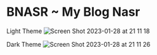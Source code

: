# BNASR ~ My Blog Nasr

Light Theme
![Screen Shot 2023-01-28 at 21 11 18](https://user-images.githubusercontent.com/100985360/215279779-59d51367-389c-46a4-9025-b762d1781e60.png)



Dark Theme
![Screen Shot 2023-01-28 at 21 11 26](https://user-images.githubusercontent.com/100985360/215279740-6a2031f2-d075-4a7e-a1a1-dcd439183353.png)
